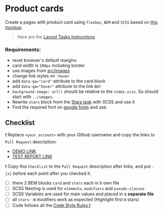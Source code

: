 # Product cards

Create a pages with product card using `flexbox`, `BEM` and `SCSS` based on [this mockup](https://www.figma.com/file/ojkArVazq7vsX0nbpn9CxZ/Moyo-%2F-Catalog-(ENG)?node-id=11325%3A2287&mode=dev).

> Here are the [Layout Tasks Instructions](https://mate-academy.github.io/layout_task-guideline)

### Requirements:

- reset browser's default margins
- card width is `200px` including border
- use images from [src/images](src/images)
- change link styles on `:hover`
- add `data-qa="card"` attribute to the card block
- add `data-qa="hover"` attribute to the link `BUY`
- `background-image: url()` should be relative to the `index.scss`. So should start with `../images`.
- Rewrite `stars` block from the [Stars task](https://github.com/mate-academy/layout_stars) with SCSS and use it
- Find the required font on [google fonts](https://fonts.google.com/) and use.

## Checklist

❗️ Replace `<your_account>` with your Github username and copy the links to `Pull Request` description:

- [DEMO LINK](https://yullitv.github.io/layout_product-cards/)
- [TEST REPORT LINK](https://yullitv.github.io/layout_product-cards/report/html_report/)

❗️ Copy this `Checklist` to the `Pull Request` description after links, and put `- [x]` before each point after you checked it.

- [ ] there 2 BEM blocks `card` and `stars` each in it own file
- [ ] SCSS Nesting is used for `elements`, `modifiers` and `pseudo-classes`
- [ ] SCSS Variables are used for main values and placed in a **separate file**
- [ ] all `stars--N` modifiers work as expected (Highlight first `N` stars)
- [ ] Code follows all the [Code Style Rules ❗️](https://mate-academy.github.io/layout_task-guideline/html-css-code-style-rules)
